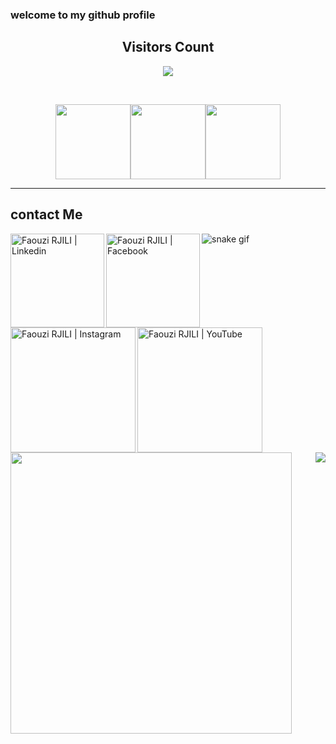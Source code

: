 ### welcome to my github profile


<!-- START Visitor Count -->
<div align="center">
<h2 align="centre">Visitors Count</h2>  
<p align="center"><img align="center" src="https://profile-counter.glitch.me/{fawzirjili}/count.svg" /></p> 
<br>
</div>
<p align="center">
<img align="" height='120px' src="https://github.com/fawzirjili/fawzirjili/blob/main/Fractal_tree.gif?raw=true" /><img align="" height='120px' src="https://raw.githubusercontent.com/fawzirjili/fawzirjili/8b8e2e6eef80d7a96a73e01163056637da762860/matrix.svg" /><img align="" height='120px' src="https://github.com/fawzirjili/fawzirjili/blob/main/Fractal_tree.gif?raw=true" />
</p>
<hr>
<!-- End Visitor Count -->




<!-- Start Social Media -->

## contact Me
<section>
<a href="https://www.linkedin.com/in/faouzi-rjili-5300a0193/" target="_blank">
   <img align="left" alt="Faouzi RJILI | Linkedin" width="150px" src="https://github.com/fawzirjili/fawzirjili/blob/main/linkedinj.gif?raw=true" />
  </a>
  <a href="https://www.facebook.com/faouzi.rejili.7" target="_blank">
   <img align="left" alt="Faouzi RJILI | Facebook" width="150px" src="https://github.com/fawzirjili/fawzirjili/blob/main/facebookj.gif?raw=true" />
</a>
  <a href="https://www.instagram.com/rjili_fawzi/" target="_blank">
    <img align="left" alt="Faouzi RJILI | Instagram" width="200px"src="https://github.com/fawzirjili/fawzirjili/blob/main/instagram-logo.gif?raw=true" />
  </a>
   <a href="https://www.youtube.com/channel/UCeyP34MyA_aMt3jvV61cNVg" target="_blank">
    <img align="left" alt="Faouzi RJILI | YouTube" width="200px"src="https://github.com/fawzirjili/fawzirjili/blob/main/youtube.gif?raw=true" />
  </a>
</section>
<!-- End Social Media -->

<section>

![snake gif](https://github.com/fawzeus/fawzus/blob/output/github-contribution-grid-snake.gif)   
</section>
<section>
   
<img align="left"  width="450px" src="https://github-readme-stats.vercel.app/api?username=fawzeus&show_icons=true&theme=radical" />
<img align="right" src="https://github-readme-stats.vercel.app/api/top-langs/?username=fawzeus&layout=compact&langs_count=8">

</section>

